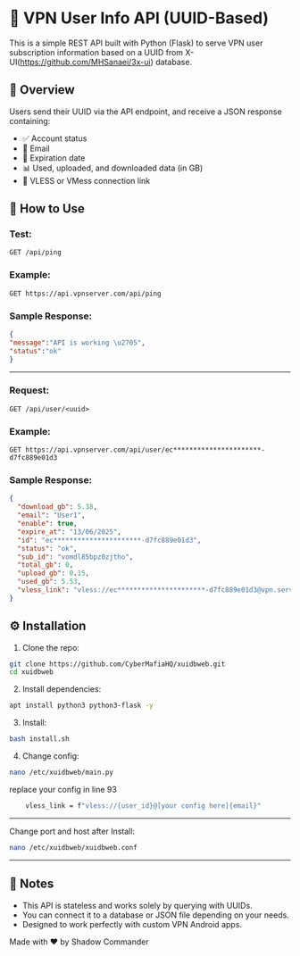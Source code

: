 # 🔐 VPN User Info API (UUID-Based)

This is a simple REST API built with Python (Flask) to serve VPN user subscription information based on a UUID from X-UI(https://github.com/MHSanaei/3x-ui) database.

## 📌 Overview

Users send their UUID via the API endpoint, and receive a JSON response containing:

- ✅ Account status
- 📩 Email
- 📅 Expiration date
- 📊 Used, uploaded, and downloaded data (in GB)
- 🔗 VLESS or VMess connection link

## 🚀 How to Use

### Test:

```
GET /api/ping
```
### Example:

```
GET https://api.vpnserver.com/api/ping
```

### Sample Response:

```json
{
"message":"API is working \u2705",
"status":"ok"
}
```


---
### Request:

```
GET /api/user/<uuid>
```

### Example:

```
GET https://api.vpnserver.com/api/user/ec**********************-d7fc889e01d3
```

### Sample Response:

```json
{
  "download_gb": 5.38,
  "email": "User1",
  "enable": true,
  "expire_at": "13/06/2025",
  "id": "ec**********************-d7fc889e01d3",
  "status": "ok",
  "sub_id": "vomdl85bpz0zjtho",
  "total_gb": 0,
  "upload_gb": 0.15,
  "used_gb": 5.53,
  "vless_link": "vless://ec**********************-d7fc889e01d3@vpn.server.com:443?...#User1"
}
```

## ⚙️ Installation

1. Clone the repo:

```bash
git clone https://github.com/CyberMafiaHQ/xuidbweb.git
cd xuidbweb
```

2. Install dependencies:

```bash
apt install python3 python3-flask -y
```

3. Install:

```bash
bash install.sh
```
4. Change config:
```bash
nano /etc/xuidbweb/main.py
```
   replace your config in line 93

```bash
    vless_link = f"vless://{user_id}@[your config here]{email}"
```


---


Change port and host after Install:

```bash
nano /etc/xuidbweb/xuidbweb.conf
```
---
## 📝 Notes

- This API is stateless and works solely by querying with UUIDs.
- You can connect it to a database or JSON file depending on your needs.
- Designed to work perfectly with custom VPN Android apps.


Made with ❤️ by Shadow Commander
